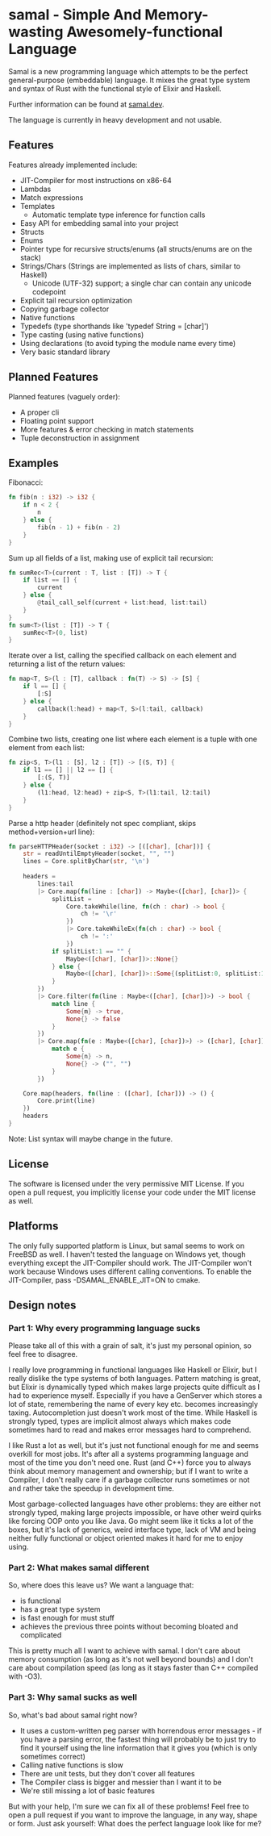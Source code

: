 # samal - Simple And Memory-wasting Awesomely-functional Language

Samal is a new programming language which attempts to be the perfect general-purpose (embeddable) language.
It mixes the great type system and syntax of Rust with the functional style of Elixir and Haskell.

Further information can be found at [samal.dev](https://samal.dev).

The language is currently in heavy development and not usable.

## Features

Features already implemented include:
* JIT-Compiler for most instructions on x86-64
* Lambdas
* Match expressions
* Templates
  * Automatic template type inference for function calls
* Easy API for embedding samal into your project
* Structs
* Enums
* Pointer type for recursive structs/enums (all structs/enums are on the stack)
* Strings/Chars (Strings are implemented as lists of chars, similar to Haskell)
  * Unicode (UTF-32) support; a single char can contain any unicode codepoint
* Explicit tail recursion optimization
* Copying garbage collector
* Native functions
* Typedefs (type shorthands like 'typedef String = [char]') 
* Type casting (using native functions)
* Using declarations (to avoid typing the module name every time)
* Very basic standard library

## Planned Features

Planned features (vaguely order):

* A proper cli
* Floating point support
* More features & error checking in match statements
* Tuple deconstruction in assignment

## Examples

Fibonacci:
```rust
fn fib(n : i32) -> i32 {
    if n < 2 {
        n
    } else {
        fib(n - 1) + fib(n - 2)
    }
}
```

Sum up all fields of a list, making use of explicit tail recursion:

```rust
fn sumRec<T>(current : T, list : [T]) -> T {
    if list == [] {
        current
    } else {
        @tail_call_self(current + list:head, list:tail)
    }
}
fn sum<T>(list : [T]) -> T {
    sumRec<T>(0, list)
}
```

Iterate over a list, calling the specified callback on each element and returning a list of the return values:

```rust
fn map<T, S>(l : [T], callback : fn(T) -> S) -> [S] {
    if l == [] {
        [:S]
    } else {
        callback(l:head) + map<T, S>(l:tail, callback)
    }
}
```


Combine two lists, creating one list where each element is a tuple with one element from each list:

```rust
fn zip<S, T>(l1 : [S], l2 : [T]) -> [(S, T)] {
    if l1 == [] || l2 == [] {
        [:(S, T)]
    } else {
        (l1:head, l2:head) + zip<S, T>(l1:tail, l2:tail)
    }
}
```

Parse a http header (definitely not spec compliant, skips method+version+url line):

```rust
fn parseHTTPHeader(socket : i32) -> [([char], [char])] {
    str = readUntilEmptyHeader(socket, "", "")
    lines = Core.splitByChar(str, '\n')
    
    headers =
        lines:tail
        |> Core.map(fn(line : [char]) -> Maybe<([char], [char])> {
            splitList =
                Core.takeWhile(line, fn(ch : char) -> bool {
                    ch != '\r'
                })
                |> Core.takeWhileEx(fn(ch : char) -> bool {
                    ch != ':'
                })
            if splitList:1 == "" {
                Maybe<([char], [char])>::None{}
            } else {
                Maybe<([char], [char])>::Some{(splitList:0, splitList:1:tail:tail)}
            }
        })
        |> Core.filter(fn(line : Maybe<([char], [char])>) -> bool {
            match line {
                Some{m} -> true,
                None{} -> false
            }
        })
        |> Core.map(fn(e : Maybe<([char], [char])>) -> ([char], [char]) {
            match e {
                Some{n} -> n,
                None{} -> ("", "")
            }
        })

    Core.map(headers, fn(line : ([char], [char])) -> () {
        Core.print(line)
    })
    headers
}
```

Note: List syntax will maybe change in the future.

## License

The software is licensed under the very permissive MIT License. If you open a pull request, you implicitly 
license your code under the MIT license as well.

## Platforms

The only fully supported platform is Linux, but samal seems to work on FreeBSD as well.
I haven't tested the language on Windows yet, though everything except the JIT-Compiler
should work. The JIT-Compiler won't work because Windows uses different calling conventions.
To enable the JIT-Compiler, pass -DSAMAL_ENABLE_JIT=ON to cmake.

## Design notes

### Part 1: Why every programming language sucks

Please take all of this with a grain of salt, it's just my personal opinion, so feel free to disagree.

I really love programming in functional languages like Haskell or Elixir, but I really
dislike the type systems of both languages. Pattern matching is great, but Elixir is dynamically typed
which makes large projects quite difficult as I had to experience myself. Especially if you have a
GenServer which stores a lot of state, remembering the name of every key etc. becomes increasingly taxing.
Autocompletion just doesn't work most of the time. While Haskell is strongly typed, types are implicit
almost always which makes code sometimes hard to read and makes error messages hard to comprehend.

I like Rust a lot as well, but it's just not functional enough for me and seems overkill for most jobs. It's after
all a systems programming language and most of the time you don't need one. Rust (and C++) force you to always
think about memory management and ownership; but if I want to write a Compiler, I don't really care if a garbage
collector runs sometimes or not and rather take the speedup in development time.

Most garbage-collected languages have other problems: they are either not strongly typed, making large projects
impossible, or have other weird quirks like forcing OOP onto you like Java. Go might seem like it ticks a lot
of the boxes, but it's lack of generics, weird interface type, lack of VM and being neither fully functional
or object oriented makes it hard for me to enjoy using.

### Part 2: What makes samal different

So, where does this leave us? We want a language that:

* is functional
* has a great type system
* is fast enough for must stuff
* achieves the previous three points without becoming bloated and complicated

This is pretty much all I want to achieve with samal. I don't care about memory consumption (as long as it's
not well beyond bounds) and I don't care about compilation speed (as long as it stays faster than C++ compiled with
-O3).

### Part 3: Why samal sucks as well

So, what's bad about samal right now?

* It uses a custom-written peg parser with horrendous error messages - if you have a parsing error, the fastest
  thing will probably be to just try to find it yourself using the line information that it gives you (which is only
  sometimes correct)
* Calling native functions is slow
* There are unit tests, but they don't cover all features
* The Compiler class is bigger and messier than I want it to be
* We're still missing a lot of basic features

But with your help, I'm sure we can fix all of these problems! Feel free to open a pull request if you want to
improve the language, in any way, shape or form. Just ask yourself: What does the perfect language look like for me?
